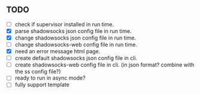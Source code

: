 TODO
----
- [ ] check if supervisor installed in run time.
- [x] parse shadowsocks json config file in run time.
- [x] change shadowsocks json config file in run time.
- [ ] change shadowsocks-web config file in run time.
- [x] need an error message html page.
- [ ] create default shadowsocks json config file in cli.
- [ ] create shadowsocks-web config file in cli. (in json format? combine with the ss config file?)
- [ ] ready to run in async mode?
- [ ] fully support template
